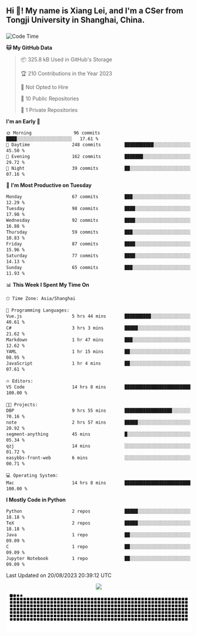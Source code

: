 <h2 align="left">Hi 👋! My name is Xiang Lei, and I'm a CSer from Tongji University in Shanghai, China.</h2>

###

<!--START_SECTION:waka-->
![Code Time](http://img.shields.io/badge/Code%20Time-146%20hrs%2025%20mins-blue)

**🐱 My GitHub Data** 

> 📦 325.8 kB Used in GitHub's Storage 
 > 
> 🏆 210 Contributions in the Year 2023
 > 
> 🚫 Not Opted to Hire
 > 
> 📜 10 Public Repositories 
 > 
> 🔑 1 Private Repositories 
 > 
**I'm an Early 🐤** 

```text
🌞 Morning                96 commits          ████░░░░░░░░░░░░░░░░░░░░░   17.61 % 
🌆 Daytime                248 commits         ███████████░░░░░░░░░░░░░░   45.50 % 
🌃 Evening                162 commits         ███████░░░░░░░░░░░░░░░░░░   29.72 % 
🌙 Night                  39 commits          ██░░░░░░░░░░░░░░░░░░░░░░░   07.16 % 
```
📅 **I'm Most Productive on Tuesday** 

```text
Monday                   67 commits          ███░░░░░░░░░░░░░░░░░░░░░░   12.29 % 
Tuesday                  98 commits          ████░░░░░░░░░░░░░░░░░░░░░   17.98 % 
Wednesday                92 commits          ████░░░░░░░░░░░░░░░░░░░░░   16.88 % 
Thursday                 59 commits          ███░░░░░░░░░░░░░░░░░░░░░░   10.83 % 
Friday                   87 commits          ████░░░░░░░░░░░░░░░░░░░░░   15.96 % 
Saturday                 77 commits          ████░░░░░░░░░░░░░░░░░░░░░   14.13 % 
Sunday                   65 commits          ███░░░░░░░░░░░░░░░░░░░░░░   11.93 % 
```


📊 **This Week I Spent My Time On** 

```text
🕑︎ Time Zone: Asia/Shanghai

💬 Programming Languages: 
Vue.js                   5 hrs 44 mins       ██████████░░░░░░░░░░░░░░░   40.61 % 
C#                       3 hrs 3 mins        █████░░░░░░░░░░░░░░░░░░░░   21.62 % 
Markdown                 1 hr 47 mins        ███░░░░░░░░░░░░░░░░░░░░░░   12.62 % 
YAML                     1 hr 15 mins        ██░░░░░░░░░░░░░░░░░░░░░░░   08.95 % 
JavaScript               1 hr 4 mins         ██░░░░░░░░░░░░░░░░░░░░░░░   07.61 % 

🔥 Editors: 
VS Code                  14 hrs 8 mins       █████████████████████████   100.00 % 

🐱‍💻 Projects: 
DBP                      9 hrs 55 mins       ██████████████████░░░░░░░   70.16 % 
note                     2 hrs 57 mins       █████░░░░░░░░░░░░░░░░░░░░   20.92 % 
segment-anything         45 mins             █░░░░░░░░░░░░░░░░░░░░░░░░   05.34 % 
qzj                      14 mins             ░░░░░░░░░░░░░░░░░░░░░░░░░   01.72 % 
easybbs-front-web        6 mins              ░░░░░░░░░░░░░░░░░░░░░░░░░   00.71 % 

💻 Operating System: 
Mac                      14 hrs 8 mins       █████████████████████████   100.00 % 
```

**I Mostly Code in Python** 

```text
Python                   2 repos             █████░░░░░░░░░░░░░░░░░░░░   18.18 % 
TeX                      2 repos             █████░░░░░░░░░░░░░░░░░░░░   18.18 % 
Java                     1 repo              ██░░░░░░░░░░░░░░░░░░░░░░░   09.09 % 
C                        1 repo              ██░░░░░░░░░░░░░░░░░░░░░░░   09.09 % 
Jupyter Notebook         1 repo              ██░░░░░░░░░░░░░░░░░░░░░░░   09.09 % 
```




 Last Updated on 20/08/2023 20:39:12 UTC
<!--END_SECTION:waka-->

<div align="center">
  <img src="https://github-readme-stats.vercel.app/api?username=Lei00764&show_icons=true&theme=radical" />
 </div>

 <div align="center">

<picture>
  <source media="(prefers-color-scheme: dark)" srcset="https://raw.githubusercontent.com/Lei00764/Lei00764/output/github-contribution-grid-snake-dark.svg">
  <source media="(prefers-color-scheme: light)" srcset="https://raw.githubusercontent.com/Lei00764/Lei00764/output/github-contribution-grid-snake.svg">
  <img alt="github contribution grid snake animation" src="https://raw.githubusercontent.com/Lei00764/Lei00764/output/github-contribution-grid-snake.svg">
</picture>

</div>




